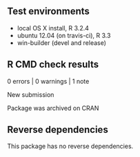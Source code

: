 ## Test environments
* local OS X install, R 3.2.4
* ubuntu 12.04 (on travis-ci), R 3.3
* win-builder (devel and release)

## R CMD check results

0 errors | 0 warnings | 1 note

New submission

Package was archived on CRAN


## Reverse dependencies

This package has no reverse dependencies.
